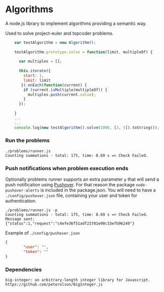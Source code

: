 Algorithms
============
A node.js library to implement algorithms providing a semantic way.

Used to solve project-euler and topcoder problems.

```javascript
    var testAlgorithm = new Algorithm();
  
    testAlgorithm.prototype.solve = function(limit, multipleOf) {
    
      var multiples = [];
  
      this.iterate({
        start: 1,
        limit: limit
       }).onEach(function(current) {
        if (current.isMultiple(multipleOf)) {
          multiples.push(current.value);
        }
      });
    
    }
    ...
    ...
    console.log(new testAlgorithm().solve(1000, [3, 5]).toString());
```

### Run the problems

```shell
./problems/runner.js
Counting summations - total: 175, time: 0.69 s => Check Failed.
```

### Push notifications when problem execution ends

Optionally problems runner supports an extra parameter `p` that will send a push notification using [Pushover](https://pushover.net/). For that reason the package `node-pushover-alerts` is included in the package.json. You will need to have a `./config/pushover.json` file, containing your user and token for authentication.

```shell
./problems/runner.js -p
Counting summations - total: 175, time: 0.69 s => Check Failed.
Message sent: {"status":1,"request":"c4efe36f51adf23781e90c33efb96249"}
```

Example of `./config/pushover.json`

```json
{
        "user": "",
        "token": ""
}
```

### Dependencies  
	big-integer: an arbitrary-length integer library for Javascript. 
	https://github.com/peterolson/BigInteger.js
